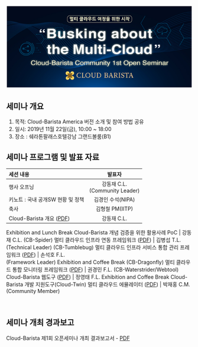 <p align="center">
  <img src="https://github.com/cloud-barista/docs/blob/master/openseminar/v0.1.0-americano/images/americano.png">
</p>

## 세미나 개요
1. 목적: Cloud-Barista America 버전 소개 및 참여 방법 공유 
2. 일시: 2019년 11월 22일(금), 10:00 ~ 18:00
3. 장소 : 쉐라톤팔래스호텔강남 그랜드볼룸(B1)

## 세미나 프로그램 및 발표 자료

| 세션 내용 | 발표자 |
| :--------------------------------- | :---------------------------------: |
| 행사 오프닝 | 강동재 C.L.<BR>(Community Leader) |
키노트 : 국내 공개SW 현황 및 정책 | 김경인 수석(NIPA)
축사 | 김형철 PM(IITP)
Cloud-Barista 개요 ([PDF](https://github.com/cloud-barista/docs/blob/master/openseminar/v0.1.0-americano/ppt_files/Americano-OpenSeminar-1-Cloud-Barista.pdf)) | 강동재 C.L.
Exhibition and Lunch Break
Cloud-Barista 개념 검증을 위한 활용사례 PoC | 강동재 C.L.
(CB-Spider) 멀티 클라우드 인프라 연동 프레임워크 ([PDF](https://github.com/cloud-barista/docs/blob/master/openseminar/v0.1.0-americano/ppt_files/Americano-OpenSeminar-2-CB-Spider.pdf)) | 김병섭 T.L.<BR>(Technical Leader)
(CB-Tumblebug) 멀티 클라우드 인프라 서비스 통합 관리 프레임워크 ([PDF](https://github.com/cloud-barista/docs/blob/master/openseminar/v0.1.0-americano/ppt_files/Americano-OpenSeminar-3-CB-Tumblebug.pdf)) | 손석호 F.L.<BR>(Framework Leader)
Exhibition and Coffee Break
(CB-Dragonfly) 멀티 클라우드 통합 모니터링 프레임워크 ([PDF](https://github.com/cloud-barista/docs/blob/master/openseminar/v0.1.0-americano/ppt_files/Americano-OpenSeminar-4-CB-Dragonfly.pdf)) | 권경민 F.L.
(CB-Waterstrider/Webtool) Cloud-Barista 웹도구 ([PDF](https://github.com/cloud-barista/docs/blob/master/openseminar/v0.1.0-americano/ppt_files/Americano-OpenSeminar-5-CB-Waterstrider.pdf)) | 정영태 F.L.
Exhibition and Coffee Break
Cloud-Barista 개발 지원도구(Cloud-Twin) 멀티 클라우드 에뮬레이터 ([PDF](https://github.com/cloud-barista/docs/blob/master/openseminar/v0.1.0-americano/ppt_files/Americano-OpenSeminar-6-Cloud-Twin.pdf)) | 박재홍 C.M.<BR>(Community Member)

<BR>

## 세미나 개최 경과보고
Cloud-Barista 제1회 오픈세미나 개최 결과보고서 - [PDF](https://github.com/cloud-barista/docs/blob/master/openseminar/v0.1.0-americano/Cloud-Barista-1st-%EC%98%A4%ED%94%88%EC%84%B8%EB%AF%B8%EB%82%98-%EA%B0%9C%EC%B5%9C%EA%B2%B0%EA%B3%BC-%EA%B2%BD%EA%B3%BC.pdf)
